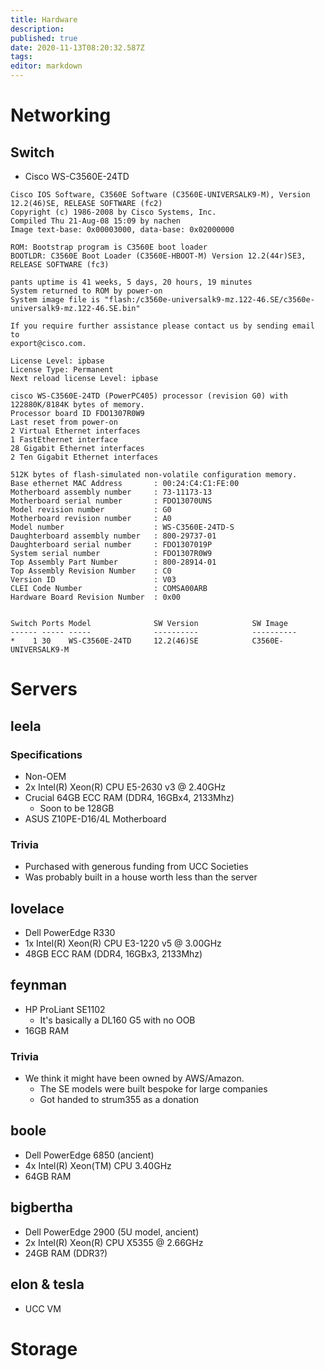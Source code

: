 ```yaml
---
title: Hardware
description: 
published: true
date: 2020-11-13T08:20:32.587Z
tags: 
editor: markdown
---
```


# Networking

## Switch

* Cisco WS-C3560E-24TD

```
Cisco IOS Software, C3560E Software (C3560E-UNIVERSALK9-M), Version 12.2(46)SE, RELEASE SOFTWARE (fc2)
Copyright (c) 1986-2008 by Cisco Systems, Inc.
Compiled Thu 21-Aug-08 15:09 by nachen
Image text-base: 0x00003000, data-base: 0x02000000

ROM: Bootstrap program is C3560E boot loader
BOOTLDR: C3560E Boot Loader (C3560E-HBOOT-M) Version 12.2(44r)SE3, RELEASE SOFTWARE (fc3)

pants uptime is 41 weeks, 5 days, 20 hours, 19 minutes
System returned to ROM by power-on
System image file is "flash:/c3560e-universalk9-mz.122-46.SE/c3560e-universalk9-mz.122-46.SE.bin"

If you require further assistance please contact us by sending email to
export@cisco.com.

License Level: ipbase
License Type: Permanent
Next reload license Level: ipbase

cisco WS-C3560E-24TD (PowerPC405) processor (revision G0) with 122880K/8184K bytes of memory.
Processor board ID FDO1307R0W9
Last reset from power-on
2 Virtual Ethernet interfaces
1 FastEthernet interface
28 Gigabit Ethernet interfaces
2 Ten Gigabit Ethernet interfaces

512K bytes of flash-simulated non-volatile configuration memory.
Base ethernet MAC Address       : 00:24:C4:C1:FE:00
Motherboard assembly number     : 73-11173-13
Motherboard serial number       : FDO13070UNS
Model revision number           : G0
Motherboard revision number     : A0
Model number                    : WS-C3560E-24TD-S
Daughterboard assembly number   : 800-29737-01
Daughterboard serial number     : FDO1307019P
System serial number            : FDO1307R0W9
Top Assembly Part Number        : 800-28914-01
Top Assembly Revision Number    : C0
Version ID                      : V03
CLEI Code Number                : COMSA00ARB
Hardware Board Revision Number  : 0x00


Switch Ports Model              SW Version            SW Image                 
------ ----- -----              ----------            ----------               
*    1 30    WS-C3560E-24TD     12.2(46)SE            C3560E-UNIVERSALK9-M 
```

# Servers

## leela

### Specifications

* Non-OEM
* 2x Intel(R) Xeon(R) CPU E5-2630 v3 @ 2.40GHz
* Crucial 64GB ECC RAM (DDR4, 16GBx4, 2133Mhz)
	* Soon to be 128GB
* ASUS Z10PE-D16/4L Motherboard

### Trivia

* Purchased with generous funding from UCC Societies
* Was probably built in a house worth less than the server

## lovelace

* Dell PowerEdge R330
* 1x Intel(R) Xeon(R) CPU E3-1220 v5 @ 3.00GHz
* 48GB ECC RAM (DDR4, 16GBx3, 2133Mhz)

## feynman

* HP ProLiant SE1102
	* It's basically a DL160 G5 with no OOB
* 16GB RAM

### Trivia

* We think it might have been owned by AWS/Amazon.
	* The SE models were built bespoke for large companies
  * Got handed to strum355 as a donation

## boole

* Dell PowerEdge 6850 (ancient)
* 4x Intel(R) Xeon(TM) CPU 3.40GHz
* 64GB RAM

## bigbertha

* Dell PowerEdge 2900 (5U model, ancient) 
* 2x Intel(R) Xeon(R) CPU X5355 @ 2.66GHz
* 24GB RAM (DDR3?)

## elon & tesla

* UCC VM

# Storage


